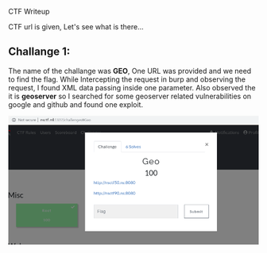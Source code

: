 
CTF Writeup

CTF url is given, Let's see what is there\...

## Challange 1:

The name of the challange was **GEO**, One URL was provided and we need to find the flag.
While Intercepting the request in burp and observing the request, I found XML data passing inside one parameter. Also observed the it is **geoserver** so I searched for some geoserver related vulnerabilities on google and github and found one exploit.

![](./media/1.png)
